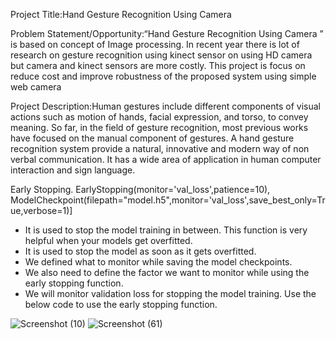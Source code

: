 Project Title:Hand Gesture Recognition Using Camera

Problem Statement/Opportunity:“Hand Gesture Recognition Using Camera ” is based on concept of Image processing. In recent year there is lot of research on gesture recognition using kinect sensor on using HD camera but camera and kinect sensors are more costly. This project is focus on reduce cost and improve robustness of the proposed system using simple web camera

Project Description:Human gestures include different components of visual actions such as motion of hands, facial expression, and torso, to convey meaning. So far, in the field of gesture recognition, most previous works have focused on the manual component of gestures. A hand gesture recognition system provide a natural, innovative and modern way of non verbal communication. It has a wide area of application in human computer interaction and sign language.

Early Stopping.
 EarlyStopping(monitor='val_loss',patience=10),
    ModelCheckpoint(filepath="model.h5",monitor='val_loss',save_best_only=True,verbose=1)]

- It is used to stop the model training in between. This function is very helpful when your models get overfitted. 
- It is used to stop the model as soon as it gets overfitted. 
- We defined what to monitor while saving the model checkpoints. 
- We also need to define the factor we want to monitor while using the early stopping function. 
- We will monitor validation loss for stopping the model training. Use the below code to use the early stopping function. 




![Screenshot (10)](https://user-images.githubusercontent.com/97496451/148931523-04cafe34-a00a-4f54-aa2b-97f6079266c3.png)
![Screenshot (61)](https://user-images.githubusercontent.com/97496451/148931650-0240b4b9-d20b-4812-8538-cd5e80f66de5.png)




